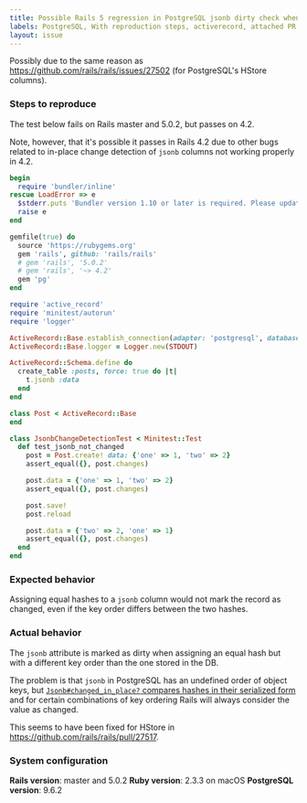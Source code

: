 ```yaml
---
title: Possible Rails 5 regression in PostgreSQL jsonb dirty check when key order changes
labels: PostgreSQL, With reproduction steps, activerecord, attached PR, regression
layout: issue
---
```


Possibly due to the same reason as https://github.com/rails/rails/issues/27502 (for PostgreSQL's HStore columns).

### Steps to reproduce

The test below fails on Rails master and 5.0.2, but passes on 4.2.

Note, however, that it's possible it passes in Rails 4.2 due to other bugs related to in-place change detection of `jsonb` columns not working properly in 4.2.

```ruby
begin
  require 'bundler/inline'
rescue LoadError => e
  $stderr.puts 'Bundler version 1.10 or later is required. Please update your Bundler'
  raise e
end

gemfile(true) do
  source 'https://rubygems.org'
  gem 'rails', github: 'rails/rails'
  # gem 'rails', '5.0.2'
  # gem 'rails', '~> 4.2'
  gem 'pg'
end

require 'active_record'
require 'minitest/autorun'
require 'logger'

ActiveRecord::Base.establish_connection(adapter: 'postgresql', database: 'postgres')
ActiveRecord::Base.logger = Logger.new(STDOUT)

ActiveRecord::Schema.define do
  create_table :posts, force: true do |t|
    t.jsonb :data
  end
end

class Post < ActiveRecord::Base
end

class JsonbChangeDetectionTest < Minitest::Test
  def test_jsonb_not_changed
    post = Post.create! data: {'one' => 1, 'two' => 2}
    assert_equal({}, post.changes)

    post.data = {'one' => 1, 'two' => 2}
    assert_equal({}, post.changes)

    post.save!
    post.reload

    post.data = {'two' => 2, 'one' => 1}
    assert_equal({}, post.changes)
  end
end
```

### Expected behavior

Assigning equal hashes to a `jsonb` column would not mark the record as changed, even if the key order differs between the two hashes.

### Actual behavior

The `jsonb` attribute is marked as dirty when assigning an equal hash but with a different key order than the one stored in the DB.

The problem is that `jsonb` in PostgreSQL has an undefined order of object keys, but [`Jsonb#changed_in_place?` compares hashes in their serialized form](https://github.com/rails/rails/blob/8145880/activerecord/lib/active_record/connection_adapters/postgresql/oid/jsonb.rb#L16-L17) and for certain combinations of key ordering Rails will always consider the value as changed.

This seems to have been fixed for HStore in https://github.com/rails/rails/pull/27517.

### System configuration

**Rails version**: master and 5.0.2
**Ruby version**: 2.3.3 on macOS
**PostgreSQL version**: 9.6.2

